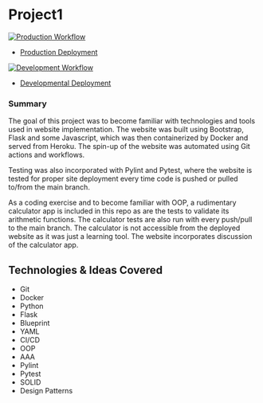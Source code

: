 # Project1

[![Production Workflow](https://github.com/onahte/docker_flask/actions/workflows/prod.yml/badge.svg)](https://github.com/onahte/docker_flask/actions/workflows/prod.yml)

* [Production Deployment](https://onahte-prod.herokuapp.com/)


[![Development Workflow](https://github.com/onahte/docker_flask/actions/workflows/dev.yml/badge.svg)](https://github.com/onahte/docker_flask/actions/workflows/dev.yml)

* [Developmental Deployment](https://onahte-dev.herokuapp.com/)


### Summary

The goal of this project was to become familiar with technologies and tools used in website implementation. The website was built using Bootstrap, Flask and some Javascript, which was then containerized by Docker and served from Heroku. The spin-up of the website was automated using Git actions and workflows.

Testing was also incorporated with Pylint and Pytest, where the website is tested for proper site deployment every time code is pushed or pulled to/from the main branch.

As a coding exercise and to become familiar with OOP, a rudimentary calculator app is included in this repo as are the tests to validate its arithmetic functions. The calculator tests are also run with every push/pull to the main branch. The calculator is not accessible from the deployed website as it was just a learning tool. The website incorporates discussion of the calculator app.


## Technologies & Ideas Covered

- Git
- Docker
- Python
- Flask
- Blueprint
- YAML
- CI/CD
- OOP
- AAA
- Pylint
- Pytest
- SOLID
- Design Patterns

